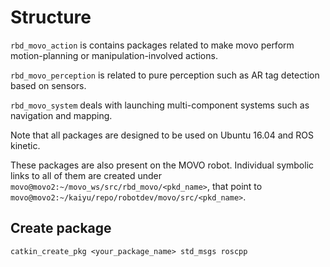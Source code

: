 # Structure

`rbd_movo_action` is contains packages related to make movo
perform motion-planning or manipulation-involved actions.

`rbd_movo_perception` is related to pure perception such as
AR tag detection based on sensors.

`rbd_movo_system` deals with launching multi-component systems such as navigation and mapping.


Note that all packages are designed to be used on Ubuntu 16.04 and ROS kinetic.

These packages are also present on the MOVO robot.
Individual symbolic links to all of them are created under `movo@movo2:~/movo_ws/src/rbd_movo/<pkd_name>`,
that point to `movo@movo2:~/kaiyu/repo/robotdev/movo/src/<pkd_name>`.


## Create package
```
catkin_create_pkg <your_package_name> std_msgs roscpp
```
